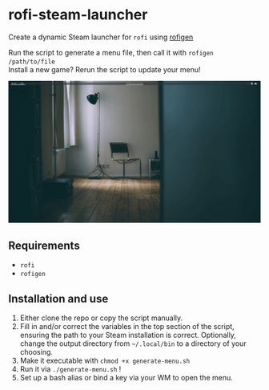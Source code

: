 # rofi-steam-launcher
Create a dynamic Steam launcher for `rofi` using [rofigen](https://github.com/losoliveirasilva/rofigen)  
  
Run the script to generate a menu file, then call it with `rofigen /path/to/file`  
Install a new game? Rerun the script to update your menu!

![](https://raw.githubusercontent.com/domainzero/rofi-steam-launcher/master/media/example.gif)

## Requirements
- `rofi`
- `rofigen`

## Installation and use  
1. Either clone the repo or copy the script manually.
2. Fill in and/or correct the variables in the top section of the script, ensuring the path to your Steam installation is correct. Optionally, change the output directory from `~/.local/bin` to a directory of your choosing.
3. Make it executable with `chmod +x generate-menu.sh`
4. Run it via `./generate-menu.sh` !
5. Set up a bash alias or bind a key via your WM to open the menu.
